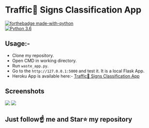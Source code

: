 # Traffic🚦 Signs Classification App

[![forthebadge made-with-python](http://ForTheBadge.com/images/badges/made-with-python.svg)](https://www.python.org/)                 
[![Python 3.6](https://img.shields.io/badge/python-3.6-blue.svg)](https://www.python.org/downloads/release/python-360/)   

## Usage:-

- Clone my repository.
- Open CMD in working directory.
- Run `waste_app.py`.
- Go to the `http://127.0.0.1:5000` and test it. It is a local Flask App.
- Heroku App is available here:- [Traffic🚦 Signs Classification App](https://traffic-sign-predict.herokuapp.com/)

## Screenshots

<img src="https://github.com/Spidy20/Traffic_Signs_WebApp/blob/master/1.PNG">
<img src="https://github.com/Spidy20/Traffic_Signs_WebApp/blob/master/2.PNG">


## Just follow☝️ me and Star⭐ my repository 

